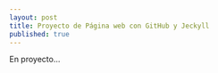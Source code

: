 ```yaml
---
layout: post
title: Proyecto de Página web con GitHub y Jeckyll
published: true
---
```


En proyecto...


